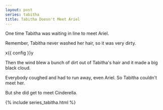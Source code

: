 ```yaml
---
layout: post
series: tabitha
title: Tabitha Doesn't Meet Ariel
---
```

One time Tabitha was waiting in line to meet Ariel.

Remember, Tabitha never washed her hair, so it was very dirty.

x{{ config }}y

Then the wind blew a bunch of dirt out of Tabitha's hair and it made a big black cloud.

Everybody coughed and had to run away, even Ariel. So Tabitha couldn't meet her.

But she did get to meet Cinderella.

{% include series_tabitha.html %}
